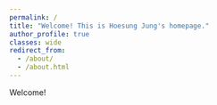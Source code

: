 ```yaml
---
permalink: /
title: "Welcome! This is Hoesung Jung's homepage."
author_profile: true
classes: wide
redirect_from: 
  - /about/
  - /about.html
---
```


Welcome!